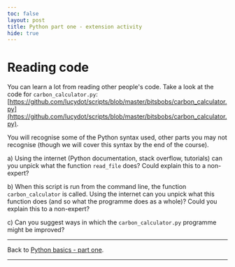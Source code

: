 ```yaml
---
toc: false
layout: post
title: Python part one - extension activity
hide: true
---
```


# Reading code

You can learn a lot from reading other people's code. Take a look at the code for `carbon_calculator.py`: [https://github.com/lucydot/scripts/blob/master/bitsbobs/carbon_calculator.py](https://github.com/lucydot/scripts/blob/master/bitsbobs/carbon_calculator.py). 

You will recognise some of the Python syntax used, other parts you may not recognise (though we will cover this syntax by the end of the course).

a) Using the internet (Python documentation, stack overflow, tutorials) can you unpick what the function `read_file` does? Could explain this to a non-expert?

b) When this script is run from the command line, the function `carbon_calculator` is called. Using the internet can you unpick what this function does (and so what the programme does as a whole)? Could you explain this to a non-expert?

c) Can you suggest ways in which the `carbon_calculator.py` programme might be improved?

---

Back to [Python basics - part one](https://nu-cem.github.io/CompPhys/2021/08/02/Python_basics_one.html).

---
